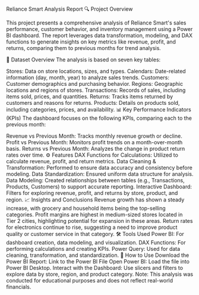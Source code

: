 Reliance Smart Analysis Report
🔍 Project Overview

This project presents a comprehensive analysis of Reliance Smart's sales performance, customer behavior, and inventory management using a Power BI dashboard. The report leverages data transformation, modeling, and DAX functions to generate insights on key metrics like revenue, profit, and returns, comparing them to previous months for trend analysis.

📁 Dataset Overview
The analysis is based on seven key tables:

Stores: Data on store locations, sizes, and types.
Calendars: Date-related information (day, month, year) to analyze sales trends.
Customers: Customer demographics and purchasing behavior.
Regions: Geographic locations and regions of stores.
Transactions: Records of sales, including items sold, prices, and quantities.
Returns: Tracks items returned by customers and reasons for returns.
Products: Details on products sold, including categories, prices, and availability.
📊 Key Performance Indicators (KPIs)
The dashboard focuses on the following KPIs, comparing each to the previous month:

Revenue vs Previous Month: Tracks monthly revenue growth or decline.
Profit vs Previous Month: Monitors profit trends on a month-over-month basis.
Returns vs Previous Month: Analyzes the change in product return rates over time.
⚙️ Features
DAX Functions for Calculations: Utilized to calculate revenue, profit, and return metrics.
Data Cleaning & Transformation: Performed to ensure data accuracy and consistency before modeling.
Data Standardization: Ensured uniform data structure for analysis.
Data Modeling: Created relationships between tables (e.g., Transactions, Products, Customers) to support accurate reporting.
Interactive Dashboard: Filters for exploring revenue, profit, and returns by store, product, and region.
📈 Insights and Conclusions
Revenue growth has shown a steady increase, with grocery and household items being the top-selling categories.
Profit margins are highest in medium-sized stores located in Tier 2 cities, highlighting potential for expansion in these areas.
Return rates for electronics continue to rise, suggesting a need to improve product quality or customer service in that category.
🛠️ Tools Used
Power BI: For dashboard creation, data modeling, and visualization.
DAX Functions: For performing calculations and creating KPIs.
Power Query: Used for data cleaning, transformation, and standardization.
🚀 How to Use
Download the Power BI Report: Link to the Power BI File
Open Power BI: Load the file into Power BI Desktop.
Interact with the Dashboard: Use slicers and filters to explore data by store, region, and product category.
Note: This analysis was conducted for educational purposes and does not reflect real-world financials.
